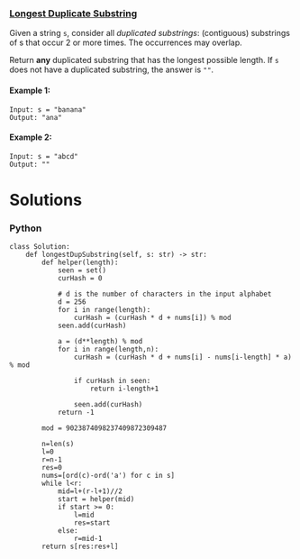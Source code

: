 ### [Longest Duplicate Substring](https://leetcode.com/problems/longest-duplicate-substring/) <br>

Given a string `s`, consider all *duplicated substrings*: (contiguous) substrings of s that occur 2 or more times. The occurrences may overlap.

Return **any** duplicated substring that has the longest possible length. If `s` does not have a duplicated substring, the answer is `""`.



#### Example 1:

```
Input: s = "banana"
Output: "ana"

```

#### Example 2:

```
Input: s = "abcd"
Output: ""

```


# Solutions

### Python
```
class Solution:
    def longestDupSubstring(self, s: str) -> str:
        def helper(length):
            seen = set()
            curHash = 0
            
            # d is the number of characters in the input alphabet
            d = 256            
            for i in range(length):
                curHash = (curHash * d + nums[i]) % mod
            seen.add(curHash)
            
            a = (d**length) % mod
            for i in range(length,n):
                curHash = (curHash * d + nums[i] - nums[i-length] * a) % mod
                
                if curHash in seen:
                    return i-length+1
                
                seen.add(curHash)
            return -1
        
        mod = 9023874098237409872309487
        
        n=len(s)
        l=0
        r=n-1
        res=0
        nums=[ord(c)-ord('a') for c in s]
        while l<r:
            mid=l+(r-l+1)//2
            start = helper(mid)
            if start >= 0:
                l=mid
                res=start
            else:
                r=mid-1
        return s[res:res+l]
```

